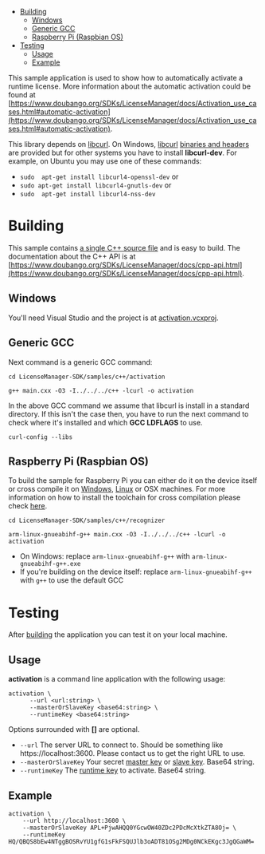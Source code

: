 

- [Building](#building)
  - [Windows](#building-windows)
  - [Generic GCC](#building-generic-gcc)
  - [Raspberry Pi (Raspbian OS)](#building-rpi)
- [Testing](#testing)
  - [Usage](#testing-usage)
  - [Example](#testing-example)


This sample application is used to show how to automatically activate a runtime license. More information about the automatic activation could be found at [https://www.doubango.org/SDKs/LicenseManager/docs/Activation_use_cases.html#automatic-activation](https://www.doubango.org/SDKs/LicenseManager/docs/Activation_use_cases.html#automatic-activation).

This library depends on [libcurl](https://curl.haxx.se/libcurl/). On Windows, [libcurl](https://curl.haxx.se/libcurl/) [binaries and headers](../../../libcurl-7.61.1) are provided but for other systems you have to install **libcurl-dev**. For example, on Ubuntu you may use one of these commands:

 - `sudo  apt-get install libcurl4-openssl-dev` or
 - `sudo apt-get install libcurl4-gnutls-dev` or
 - `sudo  apt-get install libcurl4-nss-dev`


<a name="building"></a>
# Building #

This sample contains [a single C++ source file](main.cxx) and is easy to build. The documentation about the C++ API is at [https://www.doubango.org/SDKs/LicenseManager/docs/cpp-api.html](https://www.doubango.org/SDKs/LicenseManager/docs/cpp-api.html).

<a name="building-windows"></a>
## Windows ##
You'll need Visual Studio and the project is at [activation.vcxproj](activation.vcxproj).

<a name="building-generic-gcc"></a>
## Generic GCC ##

Next command is a generic GCC command:
```
cd LicenseManager-SDK/samples/c++/activation

g++ main.cxx -O3 -I../../../c++ -lcurl -o activation
```
In the above GCC command we assume that libcurl is install in a standard directory. If this isn't the case then, you have to run the next command to check where it's installed and which **GCC LDFLAGS** to use.
```
curl-config --libs
```

<a name="building-rpi"></a>
## Raspberry Pi (Raspbian OS) ##

To build the sample for Raspberry Pi you can either do it on the device itself or cross compile it on [Windows](#cross-compilation-rpi-install-windows), [Linux](#cross-compilation-rpi-install-ubunt) or OSX machines. 
For more information on how to install the toolchain for cross compilation please check [here](../README.md#cross-compilation-rpi).

```
cd LicenseManager-SDK/samples/c++/recognizer

arm-linux-gnueabihf-g++ main.cxx -O3 -I../../../c++ -lcurl -o activation
```
- On Windows: replace `arm-linux-gnueabihf-g++` with `arm-linux-gnueabihf-g++.exe`
- If you're building on the device itself: replace `arm-linux-gnueabihf-g++` with `g++` to use the default GCC

<a name="testing"></a>
# Testing #
After [building](#building) the application you can test it on your local machine.

<a name="testing-usage"></a>
## Usage ##

**activation** is a command line application with the following usage:
```
activation \
      --url <url:string> \
      --masterOrSlaveKey <base64:string> \
      --runtimeKey <base64:string>
```
Options surrounded with **[]** are optional.
- `--url` The server URL to connect to. Should be something like https://localhost:3600. Please contact us to get the right URL to use.
- `--masterOrSlaveKey` Your secret [master key](https://www.doubango.org/SDKs/LicenseManager/docs/Jargon.html#master-key) or [slave key](https://www.doubango.org/SDKs/LicenseManager/docs/Jargon.html#slave-key). Base64 string.
- `--runtimeKey` The [runtime key](https://www.doubango.org/SDKs/LicenseManager/docs/Jargon.html#runtime-key) to activate. Base64 string.

<a name="testing-example"></a>
## Example ##

```
activation \
    --url http://localhost:3600 \
    --masterOrSlaveKey APL+PjwAHQQ0YGcwOW40ZDc2PDcMcXtkZTA8Oj= \
    --runtimeKey HQ/QBQS8bEw4NTggBOSRvYU1gfG1sFkFSQUJlb3oADT81OSg2MDg0NCkEKgc3JgQGaWM=
```



